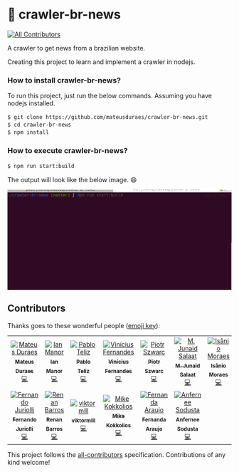 # :newspaper:  crawler-br-news
[![All Contributors](https://img.shields.io/badge/all_contributors-13-orange.svg?style=flat-square)](#contributors)

A crawler to get news from a brazilian website.

Creating this project to learn and implement a crawler in nodejs.

### How to install crawler-br-news?

To run this project, just run the below commands. Assuming you have nodejs installed.

```sh
$ git clone https://github.com/mateusduraes/crawler-br-news.git
$ cd crawler-br-news
$ npm install
```

### How to execute crawler-br-news?

```sh
$ npm run start:build
```

The output will look like the below image. :smile:

<img align="center" src="lib.gif" alt="Gif showing project">


## Contributors

Thanks goes to these wonderful people ([emoji key](https://allcontributors.org/docs/en/emoji-key)):

<!-- ALL-CONTRIBUTORS-LIST:START - Do not remove or modify this section -->
<!-- prettier-ignore -->
<table><tr><td align="center"><a href="http://mateusduraes.github.io/"><img src="https://avatars2.githubusercontent.com/u/19319404?v=4" width="100px;" alt="Mateus Duraes"/><br /><sub><b>Mateus Duraes</b></sub></a><br /><a href="https://github.com/mateusduraes/crawler-br-news/commits?author=mateusduraes" title="Code">💻</a></td><td align="center"><a href="https://github.com/imvm"><img src="https://avatars1.githubusercontent.com/u/9863339?v=4" width="100px;" alt="Ian Manor"/><br /><sub><b>Ian Manor</b></sub></a><br /><a href="https://github.com/mateusduraes/crawler-br-news/commits?author=imvm" title="Code">💻</a></td><td align="center"><a href="https://github.com/teliz"><img src="https://avatars1.githubusercontent.com/u/5104527?v=4" width="100px;" alt="Pablo Teliz"/><br /><sub><b>Pablo Teliz</b></sub></a><br /><a href="https://github.com/mateusduraes/crawler-br-news/commits?author=teliz" title="Code">💻</a></td><td align="center"><a href="https://github.com/viniciusdfx"><img src="https://avatars2.githubusercontent.com/u/15911448?v=4" width="100px;" alt="Vinícius Fernandes"/><br /><sub><b>Vinícius Fernandes</b></sub></a><br /><a href="https://github.com/mateusduraes/crawler-br-news/commits?author=viniciusdfx" title="Code">💻</a></td><td align="center"><a href="https://github.com/blackpioter"><img src="https://avatars0.githubusercontent.com/u/8004647?v=4" width="100px;" alt="Piotr Szwarc"/><br /><sub><b>Piotr Szwarc</b></sub></a><br /><a href="https://github.com/mateusduraes/crawler-br-news/commits?author=blackpioter" title="Code">💻</a></td><td align="center"><a href="http://stackoverflow.com/users/4727212/jsalaat"><img src="https://avatars2.githubusercontent.com/u/9829936?v=4" width="100px;" alt="M. Junaid Salaat"/><br /><sub><b>M. Junaid Salaat</b></sub></a><br /><a href="https://github.com/mateusduraes/crawler-br-news/commits?author=JSalaat" title="Code">💻</a></td><td align="center"><a href="https://isanio.com"><img src="https://avatars2.githubusercontent.com/u/3224086?v=4" width="100px;" alt="Isânio Moraes"/><br /><sub><b>Isânio Moraes</b></sub></a><br /><a href="https://github.com/mateusduraes/crawler-br-news/commits?author=isaniomoraes" title="Code">💻</a></td></tr><tr><td align="center"><a href="https://github.com/fjuriolli"><img src="https://avatars3.githubusercontent.com/u/24993745?v=4" width="100px;" alt="Fernando Juriolli"/><br /><sub><b>Fernando Juriolli</b></sub></a><br /><a href="https://github.com/mateusduraes/crawler-br-news/commits?author=fjuriolli" title="Code">💻</a></td><td align="center"><a href="https://github.com/renanrbs"><img src="https://avatars2.githubusercontent.com/u/12678243?v=4" width="100px;" alt="Renan Barros"/><br /><sub><b>Renan Barros</b></sub></a><br /><a href="https://github.com/mateusduraes/crawler-br-news/commits?author=renanrbs" title="Code">💻</a></td><td align="center"><a href="https://github.com/viktormill"><img src="https://avatars1.githubusercontent.com/u/34271160?v=4" width="100px;" alt="viktormill"/><br /><sub><b>viktormill</b></sub></a><br /><a href="https://github.com/mateusduraes/crawler-br-news/commits?author=viktormill" title="Code">💻</a></td><td align="center"><a href="https://www.linkedin.com/in/mike-kokkolios"><img src="https://avatars1.githubusercontent.com/u/9141685?v=4" width="100px;" alt="Mike Kokkolios"/><br /><sub><b>Mike Kokkolios</b></sub></a><br /><a href="https://github.com/mateusduraes/crawler-br-news/commits?author=mikekok" title="Code">💻</a></td><td align="center"><a href="https://github.com/fernandaaraujo"><img src="https://avatars2.githubusercontent.com/u/7524675?v=4" width="100px;" alt="Fernanda Araujo"/><br /><sub><b>Fernanda Araujo</b></sub></a><br /><a href="https://github.com/mateusduraes/crawler-br-news/commits?author=fernandaaraujo" title="Code">💻</a></td><td align="center"><a href="http://www.dinosaurfiles.co/"><img src="https://avatars0.githubusercontent.com/u/10389490?v=4" width="100px;" alt="Anfernee Sodusta"/><br /><sub><b>Anfernee Sodusta</b></sub></a><br /><a href="https://github.com/mateusduraes/crawler-br-news/commits?author=dinosaurfiles" title="Code">💻</a></td></tr></table>

<!-- ALL-CONTRIBUTORS-LIST:END -->

This project follows the [all-contributors](https://github.com/all-contributors/all-contributors) specification. Contributions of any kind welcome!